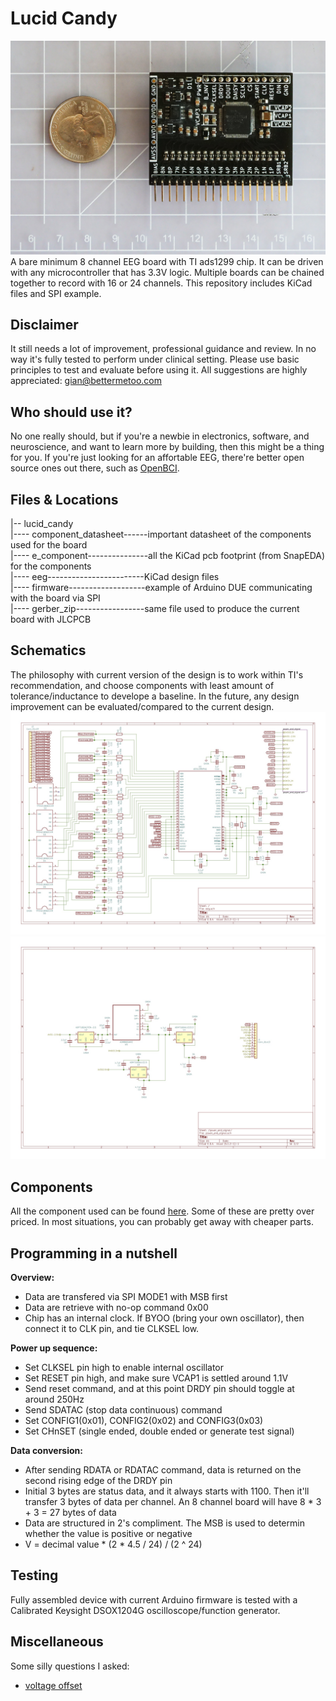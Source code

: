 # Lucid Candy
![board pic](github_resource/board.jpg)
A bare minimum 8 channel EEG board with TI ads1299 chip. It can be driven with any microcontroller that has 3.3V logic. Multiple boards can be chained together to record with 16 or 24 channels. This repository includes KiCad files and SPI example.

## Disclaimer
It still needs a lot of improvement, professional guidance and review. In no way it's fully tested to perform under clinical setting. Please use basic principles to test and evaluate before using it. All suggestions are highly appreciated: gian@bettermetoo.com

## Who should use it?
No one really should, but if you're a newbie in electronics, software, and neuroscience, and want to learn more by building, then this might be a thing for you. If you're just looking for an affortable EEG, there're better open source ones out there, such as [OpenBCI](https://openbci.com/).

## Files & Locations
|-- lucid_candy  
|---- component_datasheet------important datasheet of the components used for the board  
|---- e_component---------------all the KiCad pcb footprint (from SnapEDA) for the components  
|---- eeg------------------------KiCad design files  
|---- firmware-------------------example of Arduino DUE communicating with the board via SPI  
|---- gerber_zip-----------------same file used to produce the current board with JLCPCB  

## Schematics
The philosophy with current version of the design is to work within TI's recommendation, and choose components with least amount of tolerance/inductance to develope a baseline. In the future, any design improvement can be evaluated/compared to the current design.
![eeg_schematics](schematic/eeg.jpg)
![power_schematics](schematic/power.jpg)

## Components
All the component used can be found [here](https://docs.google.com/spreadsheets/d/1N4UGuHjUGolRgQoIL3MemhwEijfZmJlSR52b1LrSyF4/edit?usp=sharing). Some of these are pretty over priced. In most situations, you can probably get away with cheaper parts.

## Programming in a nutshell
**Overview:**  
- Data are transfered via SPI MODE1 with MSB first
- Data are retrieve with no-op command 0x00
- Chip has an internal clock. If BYOO (bring your own oscillator), then connect it to CLK pin, and tie CLKSEL low.  

**Power up sequence:**  
- Set CLKSEL pin high to enable internal oscillator
- Set RESET pin high, and make sure VCAP1 is settled around 1.1V
- Send reset command, and at this point DRDY pin should toggle at around 250Hz
- Send SDATAC (stop data continuous) command
- Set CONFIG1(0x01), CONFIG2(0x02) and CONFIG3(0x03)
- Set CHnSET (single ended, double ended or generate test signal)

**Data conversion:**  
- After sending RDATA or RDATAC command, data is returned on the second rising edge of the DRDY pin
- Initial 3 bytes are status data, and it always starts with 1100. Then it'll transfer 3 bytes of data per channel. An 8 channel board will have 8 * 3 + 3 = 27 bytes of data
- Data are structured in 2's compliment. The MSB is used to determin whether the value is positive or negative
- V = decimal value * (2 * 4.5 / 24) / (2 ^ 24)

## Testing
Fully assembled device with current Arduino firmware is tested with a Calibrated Keysight DSOX1204G oscilloscope/function generator.

## Miscellaneous
Some silly questions I asked:
 - [voltage offset](https://e2e.ti.com/support/data-converters/f/73/p/912858/3374371#3374371)
